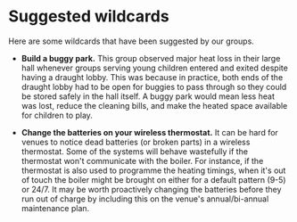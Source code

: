 # Suggested wildcards

Here are some wildcards that have been suggested by our groups.

- **Build a buggy park.** This group observed major heat loss in their large hall whenever groups serving young children entered and exited despite having a draught lobby.  This was because in practice, both ends of the draught lobby had to be open for buggies to pass through so they could be stored safely in the hall itself.  A buggy park would mean less heat was lost, reduce the cleaning bills, and make the heated space available for children to play.
 

 - **Change the batteries on your wireless thermostat.** It can be hard for venues to notice dead batteries (or broken parts) in a wireless thermostat.  Some of the systems will behave wastefully  if the thermostat won't communicate with the boiler. For instance, if the thermostat is also used to programme the heating timings, when it's out of touch the boiler might be brought on either for a default pattern (9-5) or 24/7.  It may be worth proactively changing the batteries before they run out of charge by including this on the venue's annual/bi-annual maintenance plan.